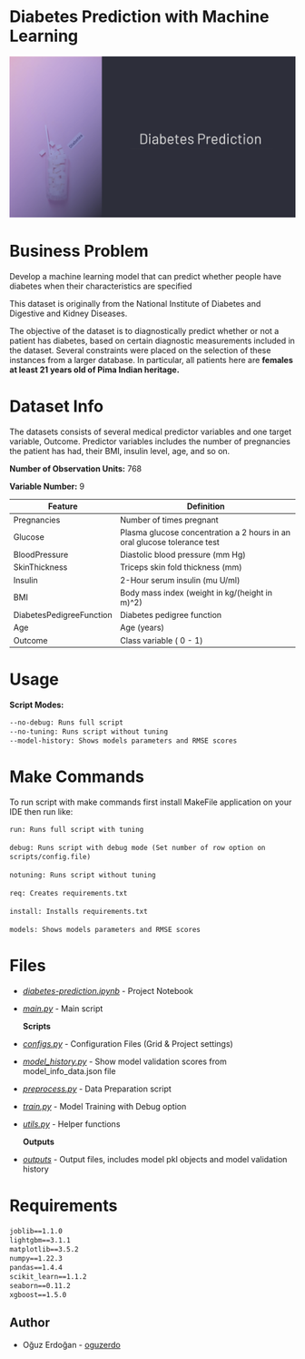 # Diabetes Prediction with Machine Learning
![banner](/images/diabetes.png)

# Business Problem

Develop a machine learning model that can predict whether people have diabetes when their characteristics are specified

This dataset is originally from the National Institute of Diabetes and Digestive and Kidney Diseases.

The objective of the dataset is to diagnostically predict whether or not a patient has diabetes, based on certain diagnostic measurements included in the dataset. Several constraints were placed on the selection of these instances from a larger database. In particular, all patients here are **females at least 21 years old of Pima Indian heritage.**

# Dataset Info

The datasets consists of several medical predictor variables and one target variable, Outcome. Predictor variables includes the number of pregnancies the patient has had, their BMI, insulin level, age, and so on.

**Number of Observation Units:** 768

**Variable Number:** 9

| Feature | Definition |
| --- | --- |
| Pregnancies | Number of times pregnant |
| Glucose | Plasma glucose concentration a 2 hours in an oral glucose tolerance test |
| BloodPressure | Diastolic blood pressure (mm Hg) |
| SkinThickness | Triceps skin fold thickness (mm) |
| Insulin | 2-Hour serum insulin (mu U/ml) |
| BMI | Body mass index (weight in kg/(height in m)^2) |
| DiabetesPedigreeFunction | Diabetes pedigree function |
| Age | Age (years) |
| Outcome | Class variable ( 0 - 1) |

# Usage 
**Script Modes:**
```
--no-debug: Runs full script
--no-tuning: Runs script without tuning
--model-history: Shows models parameters and RMSE scores
```
# Make Commands
To run script with make commands first install MakeFile application on your IDE then run like:

```
run: Runs full script with tuning

debug: Runs script with debug mode (Set number of row option on scripts/config.file)

notuning: Runs script without tuning

req: Creates requirements.txt

install: Installs requirements.txt

models: Shows models parameters and RMSE scores
```


# Files

- [*diabetes-prediction.ipynb*](https://github.com/oguzerdo/diabetes-prediction/blob/main/diabetes_prediction.ipynb) - Project Notebook
- [*main.py*](https://github.com/oguzerdo/diabetes-prediction-ml-pipeline/blob/main/main.py) - Main script  

  **Scripts**
- [*configs.py*](https://github.com/oguzerdo/diabetes-prediction-ml-pipeline/blob/main/scripts/config.py) - Configuration Files (Grid & Project settings)
- [*model_history.py*](https://github.com/oguzerdo/diabetes-prediction/blob/main/helpers.py) - Show model validation scores from model_info_data.json file
- [*preprocess.py*](https://github.com/oguzerdo/diabetes-prediction-ml-pipeline/blob/main/scripts/preprocess.py) - Data Preparation script
- [*train.py*](https://github.com/oguzerdo/diabetes-prediction-ml-pipeline/blob/main/scripts/train.py) - Model Training with Debug option
- [*utils.py*](https://github.com/oguzerdo/diabetes-prediction-ml-pipeline/blob/main/scripts/utils.py) - Helper functions

  **Outputs**
- [*outputs*](https://github.com/oguzerdo/diabetes-prediction-ml-pipeline/tree/main/outputs) - Output files, includes model pkl objects and model validation history

# Requirements

```
joblib==1.1.0
lightgbm==3.1.1
matplotlib==3.5.2
numpy==1.22.3
pandas==1.4.4
scikit_learn==1.1.2
seaborn==0.11.2
xgboost==1.5.0
```

## Author

- Oğuz Erdoğan - [oguzerdo](www.oguzerdogan.com)
